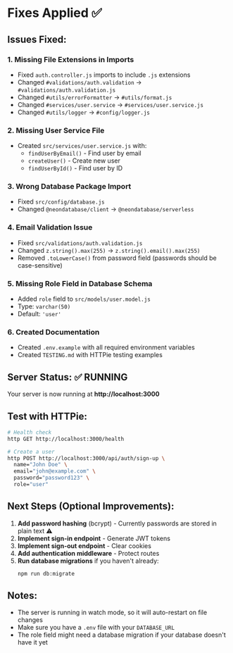# Fixes Applied ✅

## Issues Fixed:

### 1. **Missing File Extensions in Imports**

- Fixed `auth.controller.js` imports to include `.js` extensions
- Changed `#validations/auth.validation` → `#validations/auth.validation.js`
- Changed `#utils/errorFormatter` → `#utils/format.js`
- Changed `#services/user.service` → `#services/user.service.js`
- Changed `#utils/logger` → `#config/logger.js`

### 2. **Missing User Service File**

- Created `src/services/user.service.js` with:
  - `findUserByEmail()` - Find user by email
  - `createUser()` - Create new user
  - `findUserById()` - Find user by ID

### 3. **Wrong Database Package Import**

- Fixed `src/config/database.js`
- Changed `@neondatabase/client` → `@neondatabase/serverless`

### 4. **Email Validation Issue**

- Fixed `src/validations/auth.validation.js`
- Changed `z.string().max(255)` → `z.string().email().max(255)`
- Removed `.toLowerCase()` from password field (passwords should be case-sensitive)

### 5. **Missing Role Field in Database Schema**

- Added `role` field to `src/models/user.model.js`
- Type: `varchar(50)`
- Default: `'user'`

### 6. **Created Documentation**

- Created `.env.example` with all required environment variables
- Created `TESTING.md` with HTTPie testing examples

## Server Status: ✅ RUNNING

Your server is now running at **http://localhost:3000**

## Test with HTTPie:

```bash
# Health check
http GET http://localhost:3000/health

# Create a user
http POST http://localhost:3000/api/auth/sign-up \
  name="John Doe" \
  email="john@example.com" \
  password="password123" \
  role="user"
```

## Next Steps (Optional Improvements):

1. **Add password hashing** (bcrypt) - Currently passwords are stored in plain text ⚠️
2. **Implement sign-in endpoint** - Generate JWT tokens
3. **Implement sign-out endpoint** - Clear cookies
4. **Add authentication middleware** - Protect routes
5. **Run database migrations** if you haven't already:
   ```bash
   npm run db:migrate
   ```

## Notes:

- The server is running in watch mode, so it will auto-restart on file changes
- Make sure you have a `.env` file with your `DATABASE_URL`
- The role field might need a database migration if your database doesn't have it yet
